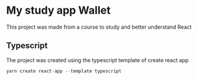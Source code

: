# My study app Wallet

This project was made from a course to study and better understand React

## Typescript

The project was created using the typescript template of create react app

```javascript
yarn create react-app --template typescript
```

